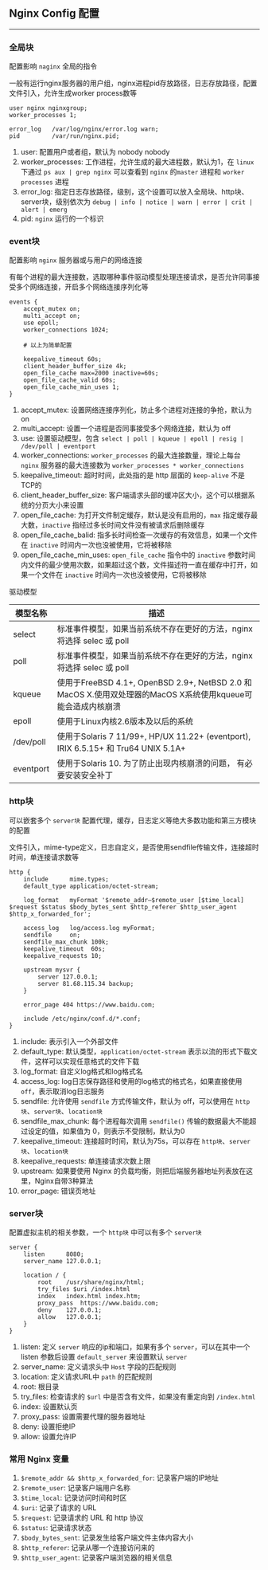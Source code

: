 ## Nginx Config 配置

---

### 全局块

配置影响 `naginx` 全局的指令

一般有运行nginx服务器的用户组，nginx进程pid存放路径，日志存放路径，配置文件引入，允许生成worker process数等

```nginx
user nginx nginxgroup;
worker_processes 1;

error_log   /var/log/nginx/error.log warn;
pid         /var/run/nginx.pid;
```

1. user: 配置用户或者组，默认为 nobody nobody
2. worker_processes: 工作进程，允许生成的最大进程数，默认为1，在 `linux` 下通过 `ps aux | grep nginx` 可以查看到 `nginx` 的`master` 进程和 `worker processes` 进程
3. error_log: 指定日志存放路径，级别，这个设置可以放入全局块、http块、server块，级别依次为 `debug | info | notice | warn | error | crit | alert | emerg`
4. pid: `nginx` 运行的一个标识

### event块

配置影响 `nginx` 服务器或与用户的网络连接

有每个进程的最大连接数，选取哪种事件驱动模型处理连接请求，是否允许同事接受多个网络连接，开启多个网络连接序列化等

```nginx
events {
    accept_mutex on;
    multi_accept on;
    use epoll;
    worker_connections 1024;
    
    # 以上为简单配置
    
    keepalive_timeout 60s;
    client_header_buffer_size 4k;
    open_file_cache max=2000 inactive=60s;
    open_file_cache_valid 60s;
    open_file_cache_min_uses 1;
}
```

1. accept_mutex: 设置网络连接序列化，防止多个进程对连接的争抢，默认为 on
2. multi_accept: 设置一个进程是否同事接受多个网络连接，默认为 off
3. use: 设置驱动模型，包含 `select | poll | kqueue | epoll | resig | /dev/poll | eventport`
4. worker_connections: `worker_processes` 的最大连接数量，理论上每台 `nginx` 服务器的最大连接数为 `worker_processes * worker_connections`
5. keepalive_timeout: 超时时间，此处指的是 http 层面的 `keep-alive` 不是 TCP的
6. client_header_buffer_size: 客户端请求头部的缓冲区大小，这个可以根据系统的分页大小来设置
7. open_file_cache: 为打开文件制定缓存，默认是没有启用的，`max` 指定缓存最大数，`inactive` 指经过多长时间文件没有被请求后删除缓存
8. open_file_cache_balid: 指多长时间检查一次缓存的有效信息，如果一个文件在 `inactive` 时间内一次也没被使用，它将被移除
9. open_file_cache_min_uses: `open_file_cache` 指令中的 `inactive` 参数时间内文件的最少使用次数，如果超过这个数，文件描述符一直在缓存中打开，如果一个文件在 `inactive` 时间内一次也没被使用，它将被移除

驱动模型

模型名称 | 描述 |
-|-|
select | 标准事件模型，如果当前系统不存在更好的方法，nginx将选择 selec 或 poll |
poll | 标准事件模型，如果当前系统不存在更好的方法，nginx将选择 selec 或 poll |
kqueue | 使用于FreeBSD 4.1+, OpenBSD 2.9+, NetBSD 2.0 和 MacOS X.使用双处理器的MacOS X系统使用kqueue可能会造成内核崩溃 |
epoll | 使用于Linux内核2.6版本及以后的系统 |
/dev/poll | 使用于Solaris 7 11/99+, HP/UX 11.22+ (eventport), IRIX 6.5.15+ 和 Tru64 UNIX 5.1A+ |
eventport | 使用于Solaris 10. 为了防止出现内核崩溃的问题， 有必要安装安全补丁 |

### http块

可以嵌套多个 `server块` 配置代理，缓存，日志定义等绝大多数功能和第三方模块的配置

文件引入，mime-type定义，日志自定义，是否使用sendfile传输文件，连接超时时间，单连接请求数等

```nginx
http {
    include      mime.types;
    default_type application/octet-stream;

    log_format   myFormat '$remote_addr–$remote_user [$time_local] $request $status $body_bytes_sent $http_referer $http_user_agent $http_x_forwarded_for';

    access_log   log/access.log myFormat;
    sendfile     on;
    sendfile_max_chunk 100k;
    keepalive_timeout  60s;
    keepalive_requests 10;

    upstream mysvr {
        server 127.0.0.1;
        server 81.68.115.34 backup;
    }

    error_page 404 https://www.baidu.com;

    include /etc/nginx/conf.d/*.conf;
}
```

1. include: 表示引入一个外部文件
2. default_type: 默认类型，`application/octet-stream` 表示以流的形式下载文件，这样可以实现任意格式的文件下载
3. log_format: 自定义log格式和log格式名
4. access_log: log日志保存路径和使用的log格式的格式名，如果直接使用 `off`，表示取消log日志服务
5. sendfile: 允许使用 `sendfile` 方式传输文件，默认为 off，可以使用在 `http块`、`server块`、`location块`
6. sendfile_max_chunk: 每个进程每次调用 `sendfile()` 传输的数据最大不能超过设定的值，如果值为 0，则表示不受限制，默认为0
7. keepalive_timeout: 连接超时时间，默认为75s，可以存在 `http块`、`server块`、`location块`
8. keepalive_requests: 单连接请求次数上限
9. upstream: 如果要使用 Nginx 的负载均衡，则把后端服务器地址列表放在这里，Nginx自带3种算法
10. error_page: 错误页地址

### server块

配置虚拟主机的相关参数，一个 `http块` 中可以有多个 `server块`

```nginx
server {
    listen      8080;
    server_name 127.0.0.1;

    location / {
        root    /usr/share/nginx/html;
        try_files $uri /index.html
        index   index.html index.htm;
        proxy_pass  https://www.baidu.com;
        deny    127.0.0.1;
        allow   127.0.0.1;
    }
}
```

1. listen: 定义 `server` 响应的ip和端口，如果有多个 `server`，可以在其中一个listen 参数后设置 `default_server` 来设置默认 `server`
2. server_name: 定义请求头中 `Host` 字段的匹配规则
3. location: 定义请求URL中 `path` 的匹配规则
4. root: 根目录
5. try_files: 检查请求的 `$url` 中是否含有文件，如果没有重定向到 `/index.html`
6. index: 设置默认页
7. proxy_pass: 设置需要代理的服务器地址
8. deny: 设置拒绝IP
9. allow: 设置允许IP

### 常用 Nginx 变量

1. `$remote_addr && $http_x_forwarded_for`: 记录客户端的IP地址
2. `$remote_user`: 记录客户端用户名称
3. `$time_local`: 记录访问时间和时区
4. `$uri`: 记录了请求的 URL
5. `$request`: 记录请求的 URL 和 http 协议
6. `$status`: 记录请求状态
7. `$body_bytes_sent`: 记录发生给客户端文件主体内容大小
8. `$http_referer`: 记录从哪一个连接访问来的
9. `$http_user_agent`: 记录客户端浏览器的相关信息